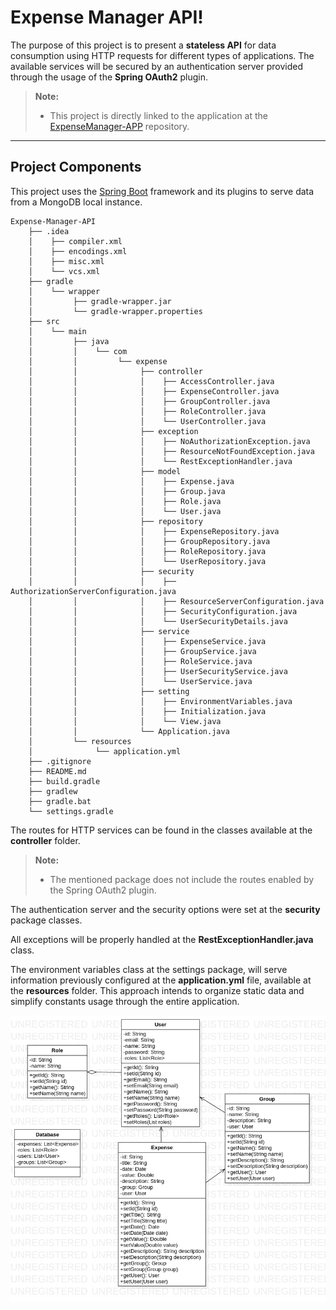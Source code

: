 # Expense Manager API!

The purpose of this project is to present a **stateless API** for data consumption using HTTP requests for different types of applications.
The available services will be secured by an authentication server provided through the usage of the **Spring OAuth2** plugin.

> **Note:**
> 
> - This project is directly linked to the application at the [ExpenseManager-APP](https://github.com/NickChecan/Expense-Manager-APP) repository.

----------

Project Components
-------------

This project uses the [Spring Boot](https://spring.io/projects/spring-boot) framework and its plugins to serve data from a MongoDB local instance.

```
Expense-Manager-API
	├── .idea
	│    ├── compiler.xml
	│    ├── encodings.xml
	│    ├── misc.xml
	│    └── vcs.xml
	├── gradle
	│    └── wrapper
	│         ├── gradle-wrapper.jar
	│         └── gradle-wrapper.properties
	├── src
	│    └── main
	│         ├── java
	│         │    └── com
	│         │         └── expense
	│         │              ├── controller
	│         │              │    ├── AccessController.java
	│         │              │    ├── ExpenseController.java
	│         │              │    ├── GroupController.java
	│         │              │    ├── RoleController.java
	│         │              │    └── UserController.java
	│         │              ├── exception
	│         │              │    ├── NoAuthorizationException.java
	│         │              │    ├── ResourceNotFoundException.java
	│         │              │    └── RestExceptionHandler.java
	│         │              ├── model
	│         │              │    ├── Expense.java
	│         │              │    ├── Group.java
	│         │              │    ├── Role.java
	│         │              │    └── User.java
	│         │              ├── repository
	│         │              │    ├── ExpenseRepository.java
	│         │              │    ├── GroupRepository.java
	│         │              │    ├── RoleRepository.java
	│         │              │    └── UserRepository.java
	│         │              ├── security
	│         │              │    ├── AuthorizationServerConfiguration.java
	│         │              │    ├── ResourceServerConfiguration.java
	│         │              │    ├── SecurityConfiguration.java
	│         │              │    └── UserSecurityDetails.java
	│         │              ├── service
	│         │              │    ├── ExpenseService.java
	│         │              │    ├── GroupService.java
	│         │              │    ├── RoleService.java
	│         │              │    ├── UserSecurityService.java
	│         │              │    └── UserService.java
	│         │              ├── setting
	│         │              │    ├── EnvironmentVariables.java
	│         │              │    ├── Initialization.java
	│         │              │    └── View.java
	│         │              └── Application.java
	│         └── resources
	│              └── application.yml
	├── .gitignore
	├── README.md
	├── build.gradle
	├── gradlew
	├── gradle.bat
	└── settings.gradle
```

The routes for HTTP services can be found in the classes available at the **controller** folder. 

> **Note:**
> 
> - The mentioned package does not include the routes enabled by the Spring OAuth2 plugin.

The authentication server and the security options were set at the **security** package classes.

All exceptions will be properly handled at the **RestExceptionHandler.java** class.

The environment variables class at the settings package, will serve information previously configured at the **application.yml** file, available at the **resources** folder. This approach intends to organize static data and simplify constants usage through the entire application.



![Screenshot](assets/class_diagram.png)
